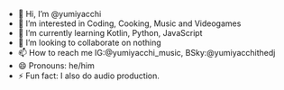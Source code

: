 - 👋 Hi, I’m @yumiyacchi
- 👀 I’m interested in Coding, Cooking, Music and Videogames
- 🌱 I’m currently learning Kotlin, Python, JavaScript
- 💞️ I’m looking to collaborate on nothing
- 📫 How to reach me IG:@yumiyacchi_music, BSky:@yumiyacchithedj
- 😄 Pronouns: he/him
- ⚡ Fun fact: I also do audio production. 

<!---
yumiyacchi/yumiyacchi is a ✨ special ✨ repository because its `README.md` (this file) appears on your GitHub profile.
You can click the Preview link to take a look at your changes.
--->
